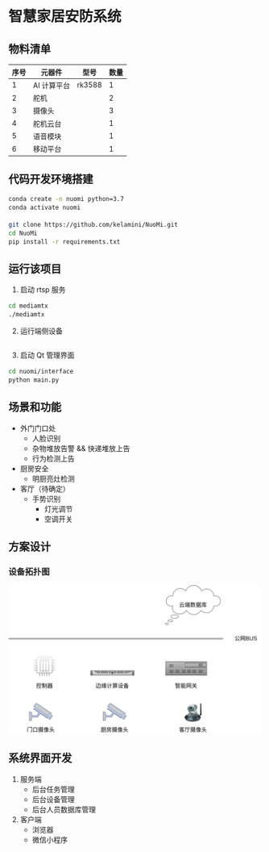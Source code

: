 # 智慧家居安防系统
 
## 物料清单

| 序号 | 元器件 | 型号 | 数量 |
| --- | --- | --- | --- |
| 1 | AI 计算平台 | rk3588 | 1 |
| 2 | 舵机       |        | 2 |
| 3 | 摄像头 | | 3 |
| 4 | 舵机云台 | | 1 |
| 5 | 语音模块 | | 1 |
| 6 | 移动平台 | | 1 |


## 代码开发环境搭建

```bash
conda create -n nuomi python=3.7
conda activate nuomi

git clone https://github.com/kelamini/NuoMi.git
cd NuoMi
pip install -r requirements.txt
```


## 运行该项目

1. 启动 rtsp 服务
```bash
cd mediamtx
./mediamtx
```
2. 运行端侧设备
```bash

```

3. 启动 Qt 管理界面
```bash
cd nuomi/interface
python main.py
```


## 场景和功能
 - 外门门口处
    - 人脸识别
    - 杂物堆放告警 && 快递堆放上告
    - 行为检测上告
 - 厨房安全
    - 明厨亮灶检测
 - 客厅（待确定）
    - 手势识别
        - 灯光调节
        - 空调开关


## 方案设计

### 设备拓扑图

![设备拓扑图（device topology）](nuomi/assets/device_topology.png)

 ## 系统界面开发

 1. 服务端
    - 后台任务管理
    - 后台设备管理
    - 后台人员数据库管理
 2. 客户端
    - 浏览器
    - 微信小程序
